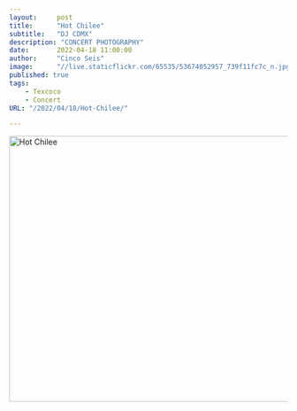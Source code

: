 ```yaml
---
layout:     post
title:      "Hot Chilee"
subtitle:   "DJ CDMX"
description: "CONCERT PHOTOGRAPHY"
date:       2022-04-18 11:00:00
author:     "Cinco Seis"
image:      "//live.staticflickr.com/65535/53674052957_739f11fc7c_n.jpg"
published: true
tags:
    - Texcoco
    - Concert
URL: "/2022/04/18/Hot-Chilee/"

---
```


<a data-flickr-embed="true" href="https://www.flickr.com/photos/94024100@N03/albums/72177720316426062" title="Hot Chilee"><img src="https://live.staticflickr.com/65535/53674050657_f9dd70d0e2.jpg" width="640" height="480" alt="Hot Chilee"/></a><script async src="//embedr.flickr.com/assets/client-code.js" charset="utf-8"></script>